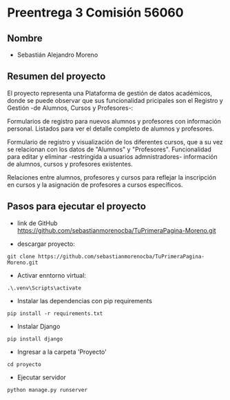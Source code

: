# Preentrega 3 Comisión 56060

## Nombre

- Sebastián Alejandro Moreno

## Resumen del proyecto

El proyecto representa una Plataforma de gestión de datos académicos, donde se puede observar que sus funcionalidad 
pricipales son el Registro y Gestión -de Alumnos, Cursos y Profesores-:

Formularios de registro para nuevos alumnos y profesores con información personal.
Listados para ver el detalle completo de alumnos y profesores.

Formulario de registro y visualización de los diferentes cursos, que a su vez se relacionan 
con los datos de "Alumnos" y "Profesores".
Funcionalidad para editar y eliminar -restringida a usuarios admnistradores- información de alumnos, cursos y profesores existentes.

Relaciones entre alumnos, profesores y cursos para reflejar la inscripción en cursos y la asignación de profesores a cursos específicos.

## Pasos para ejecutar el proyecto

- link de GitHub https://github.com/sebastianmorenocba/TuPrimeraPagina-Moreno.git

- descargar proyecto:
```
git clone https://github.com/sebastianmorenocba/TuPrimeraPagina-Moreno.git
```

- Activar enntorno virtual:
```
.\.venv\Scripts\activate
``` 
    
- Instalar las dependencias con pip requirements 
``` 
pip install -r requirements.txt
``` 

- Instalar Django
``` 
pip install django
``` 

- Ingresar a la carpeta 'Proyecto' 
``` 
cd proyecto
``` 

- Ejecutar servidor
``` 
python manage.py runserver
``` 


